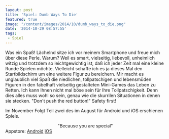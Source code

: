 ```yaml
---
layout: post
title: 'Spiel: Dumb Ways To Die'
featured: true
image: "/content/images/2014/10/dumb_ways_to_die.png"
date: '2014-10-29 08:57:55'
tags: 
 - Spiel
---
```


Was ein Spaß! Lächelnd sitze ich vor meinem Smartphone und freue mich über diese Perle. Warum? Weil es smart, vielseitig, liebevoll, unheimlich witzig und trotzdem so leichtgewichtig ist, daß ich jeder Zeit mal eine kleine Runde Spielen möchte. Vielleicht schaffe ich es ja dieses Mal den Startbildschirm um eine weitere Figur zu bereichern. Mir macht es unglaublich viel Spaß die niedlichen, tollpatschigen und lebensmüden Figuren in den fabelhaft vielseitig gestalteten Mini-Games das Leben zu Retten. Ich kann Ihnen nicht mal böse sein für Ihre Tollpatschigkeit. Denn dies alles muss wohl so sein, genau wie die skurrilen Situationen in denen sie stecken. "Don't push the red button!" Safety first!

Im November Folgt Teil zwei des im August für Android und iOS erschienen Spiels.
<center>"Because you are special"</center> 
Appstore:
<a href="https://play.google.com/store/apps/details?id=air.au.com.metro.DumbWaysToDie&hl=de" >Android</a>
<a href="https://itunes.apple.com/de/app/dumb-ways-to-die/id639930688?mt=8">iOS</a>







